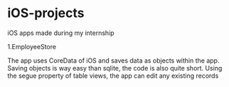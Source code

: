 # iOS-projects
iOS apps made during my internship


1.EmployeeStore

The app uses CoreData of iOS and saves data as objects within the app.
Saving objects is way easy than sqlite, the code is also quite short. 
Using the segue property of table views, the app can edit any existing records

